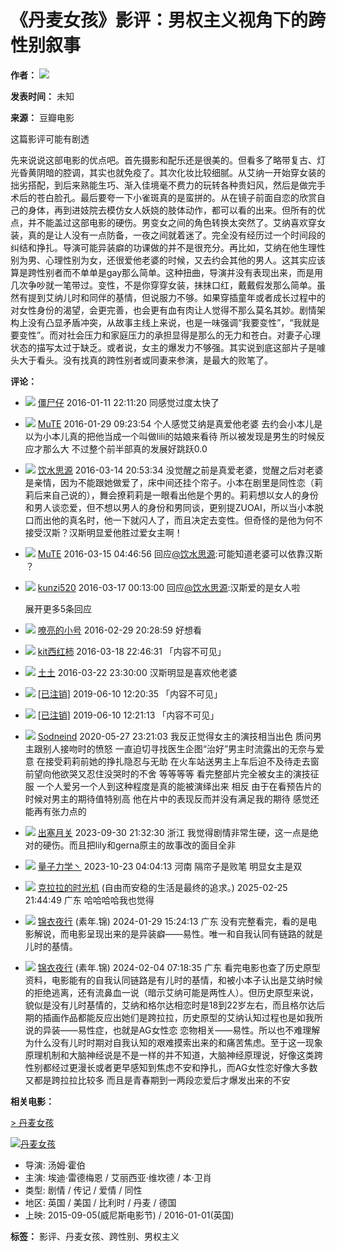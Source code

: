 # 《丹麦女孩》影评：男权主义视角下的跨性别叙事

**作者：** [![](https://img9.doubanio.com/icon/u137999042-65.jpg)](https://www.douban.com/people/137999042/)

**发表时间：** 未知

**来源：** 豆瓣电影

这篇影评可能有剧透

先来说说这部电影的优点吧。首先摄影和配乐还是很美的。但看多了略带复古、灯光昏黄阴暗的腔调，其实也就免疫了。其次化妆比较细腻。从艾纳一开始穿女装的拙劣搭配，到后来熟能生巧、渐入佳境毫不费力的玩转各种贵妇风，然后是做完手术后的苍白脸孔。最后要夸一下小雀斑真的是蛮拼的。从在镜子前面自恋的欣赏自己的身体，再到进妓院去模仿女人妖娆的肢体动作，都可以看的出来。但所有的优点，并不能盖过这部电影的硬伤。男变女之间的角色转换太突然了。艾纳喜欢穿女装，真的是让人没有一点防备，一夜之间就着迷了。完全没有经历过一个时间段的纠结和挣扎。导演可能异装癖的功课做的并不是很充分。再比如，艾纳在他生理性别为男、心理性别为女，还很爱他老婆的时候，又去约会其他的男人。这其实应该算是跨性别者而不单单是gay那么简单。这种扭曲，导演并没有表现出来，而是用几次争吵就一笔带过。变性，不是你穿穿女装，抹抹口红，戴戴假发那么简单。虽然有提到艾纳儿时和同伴的基情，但说服力不够。如果穿插童年或者成长过程中的对女性身份的渴望，会更完善，也会更有血有肉让人觉得不那么莫名其妙。剧情架构上没有凸显矛盾冲突，从故事主线上来说，也是一味强调“我要变性”，“我就是要变性”。而对社会压力和家庭压力的承担显得是那么的无力和苍白。对妻子心理状态的描写太过于缺乏。或者说，女主的爆发力不够强。其实说到底这部片子是噱头大于看头。没有找真的跨性别者或同妻来参演，是最大的败笔了。

**评论：**

*   [![](https://img3.doubanio.com/icon/up50957113-2.jpg)](https://www.douban.com/people/jiangshizai/ "僵尸仔") [僵尸仔](https://www.douban.com/people/50957113 "僵尸仔") 2016-01-11 22:11:20
    同感觉过度太快了

*   [![](https://img1.doubanio.com/icon/up50493477-20.jpg)](https://www.douban.com/people/50493477/ "MuTE") [MuTE](https://www.douban.com/people/50493477/ "MuTE") 2016-01-29 09:23:54
    个人感觉艾纳是真爱他老婆 去约会小本儿是以为小本儿真的把他当成一个叫做lili的姑娘来看待 所以被发现是男生的时候反应才那么大 不过整个前半部真的发展好跳跃0.0

*   [![](https://img9.doubanio.com/icon/up3267063-5.jpg)](https://www.douban.com/people/shaoyuan_1111/ "饮水思源") [饮水思源](https://www.douban.com/people/shaoyuan_1111/ "饮水思源") 2016-03-14 20:53:34
    没觉醒之前是真爱老婆，觉醒之后对老婆是亲情，因为不能跟她做爱了，床中间还挂个帘子。小本在剧里是同性恋（莉莉后来自己说的），舞会撩莉莉是一眼看出他是个男的。莉莉想以女人的身份和男人谈恋爱，但不想以男人的身份和男同谈，更别提ZUOAI，所以当小本脱口而出他的真名时，他一下就闪人了，而且决定去变性。但奇怪的是他为何不接受汉斯？汉斯明显爱他胜过爱女主啊！

*   [![](https://img1.doubanio.com/icon/up50493477-20.jpg)](https://www.douban.com/people/50493477/ "MuTE") [MuTE](https://www.douban.com/people/50493477/ "MuTE") 2016-03-15 04:46:56
    回应[@饮水思源](https://www.douban.com/people/shaoyuan_1111/ "饮水思源"):可能知道老婆可以依靠汉斯 ？

*   [![](https://img2.doubanio.com/icon/up130895084-1.jpg)](https://www.douban.com/people/130895084/ "kunzi520") [kunzi520](https://www.douban.com/people/130895084/ "kunzi520") 2016-03-17 00:13:00
    回应[@饮水思源](https://www.douban.com/people/shaoyuan_1111/ "饮水思源"):汉斯爱的是女人啦

    展开更多5条回应

*   [![](https://img3.doubanio.com/icon/up85319384-17.jpg)](https://www.douban.com/people/85319384/ "嘹亮的小号") [嘹亮的小号](https://www.douban.com/people/85319384 "嘹亮的小号") 2016-02-29 20:28:59
    好想看

*   [![](https://img9.doubanio.com/icon/up28975418-4.jpg)](https://www.douban.com/people/28975418/ "kit西红柿") [kit西红柿](https://www.douban.com/people/28975418/ "kit西红柿") 2016-03-18 22:46:31
    「内容不可见」

*   [![](https://img2.doubanio.com/icon/up141597040-1.jpg)](https://www.douban.com/people/141597040/ "土土") [土土](https://www.douban.com/people/141597040/ "土土") 2016-03-22 23:30:00
    汉斯明显是喜欢他老婆

*   [![](https://img1.doubanio.com/icon/user_normal.jpg)](https://www.douban.com/people/186225852/ "[已注销]") [\[已注销\]](https://www.douban.com/people/186225852/ "[已注销]") 2019-06-10 12:20:35
    「内容不可见」

*   [![](https://img1.doubanio.com/icon/user_normal.jpg)](https://www.douban.com/people/186225852/ "[已注销]") [\[已注销\]](https://www.douban.com/people/186225852/ "[已注销]") 2019-06-10 12:21:13
    「内容不可见」

*   [![](https://img3.doubanio.com/icon/up198983319-2.jpg)](https://www.douban.com/people/198983319/ "Sodneind") [Sodneind](https://www.douban.com/people/198983319 "Sodneind") 2020-05-27 23:21:03
    我反正觉得女主的演技相当出色 质问男主跟别人接吻时的愤怒 一直迫切寻找医生企图“治好”男主时流露出的无奈与爱意 在接受莉莉前她的挣扎隐忍与无助 在火车站送男主上车后迫不及待走去窗前望向他欲哭又忍住没哭时的不舍 等等等等 看完整部片完全被女主的演技征服 一个人爱另一个人到这种程度是真的能被演绎出来 相反 由于在看预告片的时候对男主的期待值特别高 他在片中的表现反而并没有满足我的期待 感觉还能再有张力点的

*   [![](https://img3.doubanio.com/icon/up199107625-3.jpg)](https://www.douban.com/people/zhen0731/ "出塞月关") [出塞月关](https://www.douban.com/people/199107625 "出塞月关") 2023-09-30 21:32:30 浙江
    我觉得剧情非常生硬，这一点是绝对的硬伤。而且把lily和gerna原主的故事改的面目全非

*   [![](https://img2.doubanio.com/icon/up173606934-1.jpg)](https://www.douban.com/people/173606934/ "量子力学丶") [量子力学丶](https://www.douban.com/people/173606934 "量子力学丶") 2023-10-23 04:04:13 河南
    隔帘子是败笔 明显女主是双

*   [![](https://img3.doubanio.com/icon/up164664700-2.jpg)](https://www.douban.com/people/164664700/ "克拉拉的时光机") [克拉拉的时光机](https://www.douban.com/people/164664700/ "克拉拉的时光机") (自由而安稳的生活是最终的追求。) 2025-02-25 21:44:49 广东
    哈哈哈哈我也觉得

*   [![](https://img3.doubanio.com/icon/up3481899-112.jpg)](https://www.douban.com/people/didimao330/ "锦衣夜行") [锦衣夜行](https://www.douban.com/people/3481899 "锦衣夜行") (素年.锦) 2024-01-29 15:24:13 广东
    没有完整看完，看的是电影解说，而电影呈现出来的是异装癖——易性。唯一和自我认同有链路的就是儿时的基情。

*   [![](https://img3.doubanio.com/icon/up3481899-112.jpg)](https://www.douban.com/people/didimao330/ "锦衣夜行") [锦衣夜行](https://www.douban.com/people/3481899 "锦衣夜行") (素年.锦) 2024-02-04 07:18:35 广东
    看完电影也查了历史原型资料，电影能有的自我认同链路是有儿时的基情，和被小本子认出是艾纳时候的拒绝逃离，还有流鼻血一说（暗示艾纳可能是两性人）。但历史原型来说，貌似是没有儿时基情的，艾纳和格尔达相恋时是18到22岁左右，而且格尔达后期的插画作品都能反应出她们是跨拉拉，历史原型的艾纳认知过程也是如我所说的异装——易性症，也就是AG女性恋 恋物相关——易性。所以也不难理解为什么没有儿时时期对自我认知的艰难摸索出来的和痛苦焦虑。至于这一现象原理机制和大脑神经说是不是一样的并不知道，大脑神经原理说，好像这类跨性别都经过更漫长或者更早感知到焦虑不安和挣扎，而AG女性恋好像大多数又都是跨拉拉比较多 而且是青春期到一两段恋爱后才爆发出来的不安

**相关电影：**

[\> 丹麦女孩](https://movie.douban.com/subject/3071604/)

[![丹麦女孩](https://img1.doubanio.com/view/photo/s_ratio_poster/public/p2264778990.webp)](https://movie.douban.com/subject/3071604/)

*   导演: 汤姆·霍伯
*   主演: 埃迪·雷德梅恩 / 艾丽西亚·维坎德 / 本·卫肖
*   类型: 剧情 / 传记 / 爱情 / 同性
*   地区: 英国 / 美国 / 比利时 / 丹麦 / 德国
*   上映: 2015-09-05(威尼斯电影节) / 2016-01-01(英国)

**标签：** 影评、丹麦女孩、跨性别、男权主义
